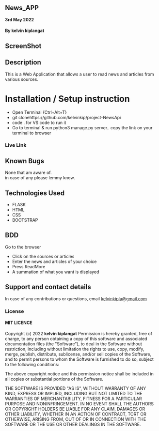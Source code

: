 ## News_APP
**3rd May 2022** 
#### By **kelvin kiplangat**

## ScreenShot



## Description
This is a Web Application that allows a user to read news and articles from various sources.

# Installation / Setup instruction

<ul>
<li>Open Terminal {Ctrl+Alt+T}</li>
<li>git clone<a>https://github.com/kelvinkip/project-NewsApi</a></li>
<li>code . for VS code to run it</li>
<li>Go to terminal & run python3 manage.py server..
copy the link on your terminal to browser</li>
</ul>

### Live Link

<a></a>

## Known Bugs

None that am aware of.<br>
in case of any please lemmy know.

## Technologies Used

<ul>
<li>FLASK</li>
<li>HTML</li>
<li>CSS</li>
<li>BOOTSTRAP</li>

</ul>

## BDD
Go to the browser

<ul>
<li>Click on the sources or articles </li>
<li>Enter the news and articles of your choice</li>
<li>Press ReadMore</li>
<li> A summation of what you want is displayed
</ul>

## Support and contact details
In case of any contributions or questions, email kelvinkipla@gmail.com

### License

 #### MIT LICENCE

Copyright (c) 2022 **kelvin kiplangat**
Permission is hereby granted, free of charge, to any person obtaining a copy
of this software and associated documentation files (the "Software"), to deal
in the Software without restriction, including without limitation the rights
to use, copy, modify, merge, publish, distribute, sublicense, and/or sell
copies of the Software, and to permit persons to whom the Software is
furnished to do so, subject to the following conditions:

The above copyright notice and this permission notice shall be included in all
copies or substantial portions of the Software.

THE SOFTWARE IS PROVIDED "AS IS", WITHOUT WARRANTY OF ANY KIND, EXPRESS OR
IMPLIED, INCLUDING BUT NOT LIMITED TO THE WARRANTIES OF MERCHANTABILITY,
FITNESS FOR A PARTICULAR PURPOSE AND NONINFRINGEMENT. IN NO EVENT SHALL THE
AUTHORS OR COPYRIGHT HOLDERS BE LIABLE FOR ANY CLAIM, DAMAGES OR OTHER
LIABILITY, WHETHER IN AN ACTION OF CONTRACT, TORT OR OTHERWISE, ARISING FROM,
OUT OF OR IN CONNECTION WITH THE SOFTWARE OR THE USE OR OTHER DEALINGS IN THE
SOFTWARE.